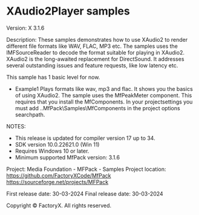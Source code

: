 # XAudio2Player samples

Version: X 3.1.6

Description:
  These samples demonstrates how to use XAudio2 to render different file formats like WAV, FLAC, MP3 etc.
  The samples uses the IMFSourceReader to decode the format suitable for playing in XAudio2.
  XAudio2 is the long-awaited replacement for DirectSound. It addresses several outstanding issues and feature requests, like
  low latency etc.
  
This sample has 1 basic level for now.
  - Example1 Plays formats like wav, mp3 and flac. It shows you the basics of using XAudio2.
    The sample uses the MfPeakMeter component. This requires that you install the MfComponents.
    In your projectsettings you must add ..MfPack\Samples\MfComponents in the project options searchpath.  
 

NOTES:
 - This release is updated for compiler version 17 up to 34.
 - SDK version 10.0.22621.0 (Win 11)
 - Requires Windows 10 or later.
 - Minimum supported MfPack version: 3.1.6

Project: Media Foundation - MFPack - Samples
Project location: https://github.com/FactoryXCode/MfPack
                  https://sourceforge.net/projects/MFPack

First release date: 30-03-2024
Final release date: 30-03-2024

Copyright © FactoryX. All rights reserved.




